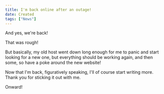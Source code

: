 ```yaml
---
title: I'm back online after an outage!
date: Created
tags: ["News"]
---
```


And yes, we're back!

That was rough!

But basically, my old host went down long enough for me to panic and start looking for a new one, but everything should be working again, and then some, so have a poke around the new website!

Now that I'm back, figuratively speaking, I'll of course start writing more. Thank you for sticking it out with me.

Onward!